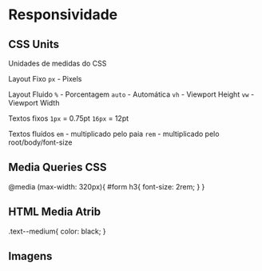 # Responsividade

## CSS Units

Unidades de medidas do CSS

Layout Fixo
`px` - Pixels

Layout Fluido
`%` - Porcentagem
`auto` - Automática
`vh` - Viewport Height
`vw` - Viewport Width


Textos fixos
`1px` = 0.75pt
`16px` = 12pt

Textos fluídos
`em` - multiplicado pelo paia
`rem` - multiplicado pelo root/body/font-size

## Media Queries CSS

@media (max-width: 320px){
    #form h3{
        font-size: 2rem;
    }
}

## HTML Media Atrib
.text--medium{
    color: black;
}


## Imagens
